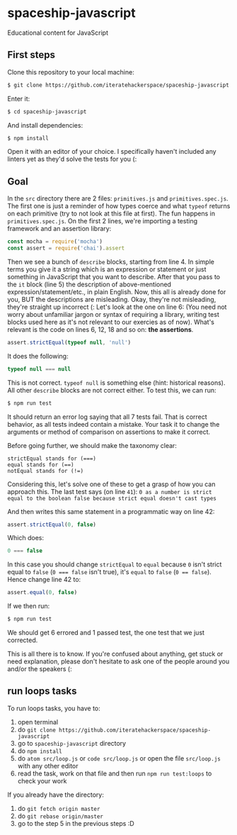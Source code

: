 # spaceship-javascript
Educational content for JavaScript

## First steps
Clone this repository to your local machine:

``` bash 
$ git clone https://github.com/iteratehackerspace/spaceship-javascript.git
```

Enter it:
``` bash
$ cd spaceship-javascript
```

And install dependencies:
``` bash
$ npm install
```

Open it with an editor of your choice. I specifically haven't included any linters yet as they'd solve the tests for you (:


## Goal
In the `src` directory there are 2 files: `primitives.js` and `primitives.spec.js`. The first one is just a reminder of how types coerce and what `typeof` returns on each primitive (try to not look at this file at first). The fun happens in `primitives.spec.js`.
On the first 2 lines, we're importing a testing framework and an assertion library: 
``` javascript
const mocha = require('mocha')
const assert = require('chai').assert
```

Then we see a bunch of `describe` blocks, starting from line 4. In simple terms you give it a string which is an expression or statement or just something in JavaScript that you want to describe. After that you pass to the `it` block (line 5) the description of above-mentioned expression/statement/etc., in plain English. Now, this all is already done for you, BUT the descriptions are misleading. Okay, they're not misleading, they're straight up incorrect (: 
Let's look at the one on line 6:
(You need not worry about unfamiliar jargon or syntax of requiring a library, writing test blocks used here as it's not relevant to our exercies as of now). What's relevant is the code on lines 6, 12, 18 and so on: **the assertions**. 

``` javascript
assert.strictEqual(typeof null, 'null')
```

It does the following:

```javascript
typeof null === null
```

This is not correct. `typeof null` is something else (hint: historical reasons). All other `describe` blocks are not correct either. To test this, we can run: 

``` bash
$ npm run test
```

It should return an error log saying that all 7 tests fail. That is correct behavior, as all tests indeed contain a mistake. Your task it to change the arguments or method of comparison on assertions to make it correct.

Before going further, we should make the taxonomy clear:

``` 
strictEqual stands for (===)
equal stands for (==)
notEqual stands for (!=)
```

Considering this, let's solve one of these to get a grasp of how you can approach this. The last test says (on line `41`):
```0 as a number is strict equal to the boolean false because strict equal doesn't cast types```

And then writes this same statement in a programmatic way on line 42:
``` javascript
assert.strictEqual(0, false)
```

Which does: 
``` javascript
0 === false
```

In this case you should change `strictEqual` to `equal` because `0` isn't strict equal to `false` (`0 === false` isn't true), it's `equal` to `false` (`0 == false`). Hence change line 42 to:
```javascript
assert.equal(0, false)
```

If we then run:
``` bash
$ npm run test
```

We should get 6 errored and 1 passed test, the one test that we just corrected. 

This is all there is to know. If you're confused about anything, get stuck or need explanation, please don't hesitate to ask one of the people around you and/or the speakers (: 


## run loops tasks

To run loops tasks, you have to:
1. open terminal
2. do `git clone https://github.com/iteratehackerspace/spaceship-javascript`
3. go to `spaceship-javascript` directory
4. do `npm install`
5. do `atom src/loop.js` or `code src/loop.js` or open the file `src/loop.js` with any other editor
6. read the task, work on that file and then run `npm run test:loops` to check your work

If you already have the directory:
1. do `git fetch origin master`
2. do `git rebase origin/master`
3. go to the step 5 in the previous steps :D 